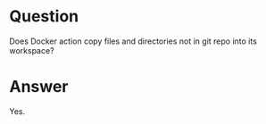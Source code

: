 # Question

Does Docker action copy files and directories not in git repo into its workspace?

# Answer

Yes.
